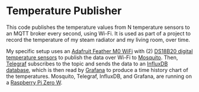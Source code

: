 # Temperature Publisher

This code publishes the temperature values from N temperature sensors to an MQTT broker every second, using Wi-Fi.  It is used as part of a project to record the temperature of my steam radiator and my living room, over time.

My specific setup uses an [Adafruit Feather M0 WiFi](https://www.adafruit.com/product/3044) with (2) [DS18B20 digital temperature sensors](https://www.adafruit.com/product/374) to publish the data over Wi-Fi to [Mosquito](https://mosquitto.org/).  Then, [Telegraf](https://www.influxdata.com/time-series-platform/telegraf/) subscribes to the topic and sends the data to an [InfluxDB database](https://www.influxdata.com/products/influxdb/), which is then read by [Grafana](https://grafana.com/oss/grafana/) to produce a time history chart of the temperatures.  Mosquito, Telegraf, InfluxDB, and Grafana, are running on a [Raspberry Pi Zero W](https://www.raspberrypi.com/products/raspberry-pi-zero-w/).

